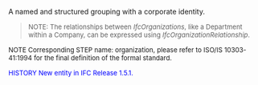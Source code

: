 ﻿A named and structured grouping with a corporate identity.

> <font size="-1">NOTE: The relationships between <i>IfcOrganizations</i>, like a Department 
within a Company, can be expressed using <i>IfcOrganizationRelationship</i>.
</font>

> <font size="-1">
  NOTE Corresponding STEP name: organization, please refer to ISO/IS 10303-41:1994
  for the final definition of the formal standard.
</font>

> <font size="-1" color="#0000FF">
  HISTORY New entity in IFC Release 1.5.1.
</font>
